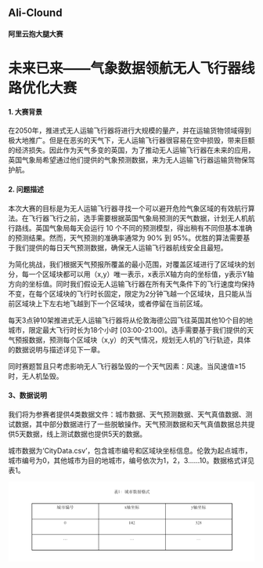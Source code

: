 ## Ali-Clound

#### 阿里云抱大腿大赛


# 未来已来——气象数据领航无人飞行器线路优化大赛

 
#### 1. 大赛背景

在2050年，推进式无人运输飞行器将进行大规模的量产，并在运输货物领域得到极大地推广。但是在恶劣的天气下，无人运输飞行器很容易在空中损毁，带来巨额的经济损失。因此作为天气多变的英国，为了推动无人运输飞行器在未来的应用，英国气象局希望通过他们提供的气象预测数据，来为无人运输飞行器运输货物保驾护航。

#### 2. 问题描述

本次大赛的目标是为无人运输飞行器寻找一个可以避开危险气象区域的有效航行算法。在飞行器飞行之前，选手需要根据英国气象局预测的天气数据，计划无人机航行路线。英国气象局每天会运行 10 个不同的预测模型，得出稍有不同但基本准确的预测结果。然而，天气预测的准确率通常为 90% 到 95%。优胜的算法需要基于我们提供的每日天气预测数据，确保无人运输飞行器航线安全且最短。

为简化挑战，我们根据天气预报所覆盖的最小范围，对覆盖区域进行了区域块的划分，每一个区域块都可以用（x,y）唯一表示，x表示X轴方向的坐标值，y表示Y轴方向的坐标值。同时我们假设无人运输飞行器在所有天气条件下的飞行速度均保持不变，在每个区域块的飞行时长固定，限定为2分钟飞越一个区域块，且只能从当前区域块上下左右地飞越到下一个区域块，或者停留在当前区域。

每天3点钟10架推进式无人运输飞行器将从伦敦海德公园飞往英国其他10个目的地城市，限定最大飞行时长为18个小时 [03:00-21:00)。选手需要基于我们提供的天气预报数据，预测每个区域块（x,y）的天气情况，规划无人机的飞行轨迹，具体的数据说明与描述详见下一章。

同时赛题暂且只考虑影响无人飞行器坠毁的一个天气因素：风速。当风速值≥15时，无人机坠毁。

#### 3、数据说明   

我们将为参赛者提供4类数据文件：城市数据、天气预测数据、天气真值数据、测试数据，其中部分数据进行了一些脱敏操作。天气预测数据和天气真值数据总共提供5天数据，线上测试数据也提供5天的数据。

城市数据为‘CityData.csv’，包含城市编号和区域块坐标信息。伦敦为起点城市，城市编号为0，其他城市为目的地城市，编号依次为1，2，3……10。数据格式详见表1。
       
![alt text](https://github.com/CapSOSkw/Ali-Clound/blob/master/png/Screen%20Shot%202018-01-31%20at%2011.12.17.png?raw=true)
